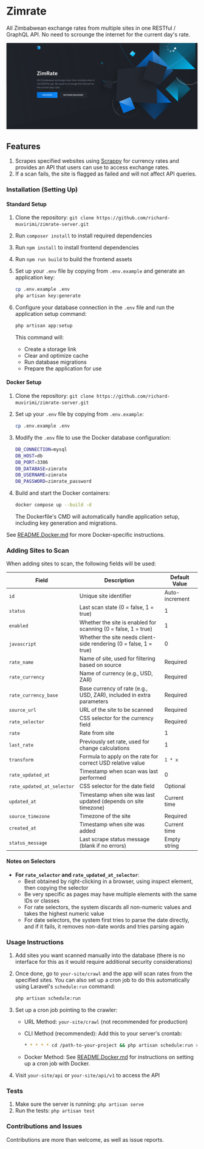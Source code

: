 # Zimrate

All Zimbabwean exchange rates from multiple sites in one RESTful / GraphQL API. No need to scrounge the internet for the
current day's rate.

![Screenshot1](resources/js/front-end/assets/images/zimrate_screenshot.png)

## Features

1. Scrapes specified websites using [Scrappy](https://scrappy.tyganeutronics.com) for currency rates and provides an API
   that users can use to access exchange rates.
2. If a scan fails, the site is flagged as failed and will not affect API queries.

### Installation (Setting Up)

#### Standard Setup

1. Clone the repository: `git clone https://github.com/richard-muvirimi/zimrate-server.git`
2. Run `composer install` to install required dependencies
3. Run `npm install` to install frontend dependencies
4. Run `npm run build` to build the frontend assets
5. Set up your `.env` file by copying from `.env.example` and generate an application key:

   ```bash
   cp .env.example .env
   php artisan key:generate
   ```

6. Configure your database connection in the `.env` file and run the application setup command:

   ```bash
   php artisan app:setup
   ```

   This command will:
   - Create a storage link
   - Clear and optimize cache
   - Run database migrations
   - Prepare the application for use

#### Docker Setup

1. Clone the repository: `git clone https://github.com/richard-muvirimi/zimrate-server.git`
2. Set up your `.env` file by copying from `.env.example`:

   ```bash
   cp .env.example .env
   ```

3. Modify the `.env` file to use the Docker database configuration:

   ```bash
   DB_CONNECTION=mysql
   DB_HOST=db
   DB_PORT=3306
   DB_DATABASE=zimrate
   DB_USERNAME=zimrate
   DB_PASSWORD=zimrate_password
   ```

4. Build and start the Docker containers:

   ```bash
   docker compose up --build -d
   ```

   The Dockerfile's CMD will automatically handle application setup, including key generation and migrations.

See [README.Docker.md](README.Docker.md) for more Docker-specific instructions.

### Adding Sites to Scan

When adding sites to scan, the following fields will be used:

| Field | Description | Default Value |
|-------|-------------|--------------|
| `id` | Unique site identifier | Auto-increment |
| `status` | Last scan state (0 = false, 1 = true) | 1 |
| `enabled` | Whether the site is enabled for scanning (0 = false, 1 = true) | 1 |
| `javascript` | Whether the site needs client-side rendering (0 = false, 1 = true) | 0 |
| `rate_name` | Name of site, used for filtering based on source | Required |
| `rate_currency` | Name of currency (e.g., USD, ZAR) | Required |
| `rate_currency_base` | Base currency of rate (e.g., USD, ZAR), included in extra parameters | Required |
| `source_url` | URL of the site to be scanned | Required |
| `rate_selector` | CSS selector for the currency field | Required |
| `rate` | Rate from site | 1 |
| `last_rate` | Previously set rate, used for change calculations | 1 |
| `transform` | Formula to apply on the rate for correct USD relative value | `1 * x` |
| `rate_updated_at` | Timestamp when scan was last performed | 0 |
| `rate_updated_at_selector` | CSS selector for the date field | Optional |
| `updated_at` | Timestamp when site was last updated (depends on site timezone) | Current time |
| `source_timezone` | Timezone of the site | Required |
| `created_at` | Timestamp when site was added | Current time |
| `status_message` | Last scrape status message (blank if no errors) | Empty string |

#### Notes on Selectors

- **For `rate_selector` and `rate_updated_at_selector`**:
  - Best obtained by right-clicking in a browser, using inspect element, then copying the selector
  - Be very specific as pages may have multiple elements with the same IDs or classes
  - For rate selectors, the system discards all non-numeric values and takes the highest numeric value
  - For date selectors, the system first tries to parse the date directly, and if it fails, it removes non-date words and tries parsing again

### Usage Instructions

1. Add sites you want scanned manually into the database (there is no interface for this as it would require additional security considerations)

2. Once done, go to `your-site/crawl` and the app will scan rates from the specified sites. You can also set up a cron job to do this automatically using Laravel's `schedule:run` command:

   ```bash
   php artisan schedule:run
   ```

3. Set up a cron job pointing to the crawler:
   - URL Method: `your-site/crawl` (not recommended for production)
   - CLI Method (recommended): Add this to your server's crontab:

     ```bash
     * * * * * cd /path-to-your-project && php artisan schedule:run >> /dev/null 2>&1
     ```

   - Docker Method: See [README.Docker.md](README.Docker.md) for instructions on setting up a cron job with Docker.

4. Visit `your-site/api` or `your-site/api/v1` to access the API

### Tests

1. Make sure the server is running: `php artisan serve`
2. Run the tests: `php artisan test`

### Contributions and Issues

Contributions are more than welcome, as well as issue reports.

